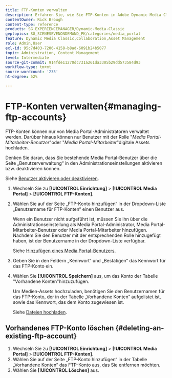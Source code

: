 ```yaml
---
title: FTP-Konten verwalten
description: Erfahren Sie, wie Sie FTP-Konten in Adobe Dynamic Media Classic verwalten.
contentOwner: Rick Brough
content-type: reference
products: SG_EXPERIENCEMANAGER/Dynamic-Media-Classic
geptopics: SG_SCENESEVENONDEMAND_PK/categories/media_portal
feature: Dynamic Media Classic,Collaboration,Asset Management
role: Admin,User
exl-id: 95c7d403-7206-4158-b8ad-6091b24b5077
topic: Administration, Content Management
level: Intermediate
source-git-commit: 914fde11270dc731a261da3305b29dd573584d93
workflow-type: tm+mt
source-wordcount: '235'
ht-degree: 52%

---
```


# FTP-Konten verwalten{#managing-ftp-accounts}

FTP-Konten können nur von Media Portal-Administratoren verwaltet werden. Darüber hinaus können nur Benutzer mit der Rolle &quot;*Media Portal-Mitarbeiter-Benutzer*&quot;oder &quot;*Media Portal-Mitarbeiter*&quot;digitale Assets hochladen.

Denken Sie daran, dass Sie bestehende Media Portal-Benutzer über die Seite „Benutzerverwaltung“ in den Administrationseinstellungen aktivieren bzw. deaktivieren können.

Siehe [Benutzer aktivieren oder deaktivieren](administration-setup.md#activating_or_deactivating_users).

1. Wechseln Sie zu **[!UICONTROL Einrichtung]** > **[!UICONTROL Media Portal]** > **[!UICONTROL FTP-Konten]**.
1. Wählen Sie auf der Seite „FTP-Konto hinzufügen“ in der Dropdown-Liste „Benutzername für FTP-Konten“ einen Benutzer aus.

   Wenn ein Benutzer nicht aufgeführt ist, müssen Sie ihn über die Administrationseinstellung als Media Portal-Administrator, Media Portal-Mitarbeiter-Benutzer oder Media Portal-Mitarbeiter hinzufügen. Nachdem Sie den Benutzer mit der entsprechenden Rolle hinzugefügt haben, ist der Benutzername in der Dropdown-Liste verfügbar.

   Siehe [Hinzufügen eines Media Portal-Benutzers](adding-media-portal-users.md#adding_a_media_portal_user).

1. Geben Sie in den Feldern „Kennwort“ und „Bestätigen“ das Kennwort für das FTP-Konto ein.
1. Wählen Sie **[!UICONTROL Speichern]** aus, um das Konto der Tabelle &quot;Vorhandene Konten&quot;hinzuzufügen.

   Um Medien-Assets hochzuladen, benötigen Sie den Benutzernamen für das FTP-Konto, der in der Tabelle „Vorhandene Konten“ aufgelistet ist, sowie das Kennwort, das dem Konto zugewiesen ist.

   Siehe [Dateien hochladen](uploading-files.md#uploading_files).

## Vorhandenes FTP-Konto löschen {#deleting-an-existing-ftp-account}

1. Wechseln Sie zu **[!UICONTROL Einrichtung]** > **[!UICONTROL Media Portal]** > **[!UICONTROL FTP-Konten]**.
1. Wählen Sie auf der Seite „FTP-Konto hinzufügen“ in der Tabelle „Vorhandene Konten“ das FTP-Konto aus, das Sie entfernen möchten.
1. Wählen Sie **[!UICONTROL Löschen]** aus.
